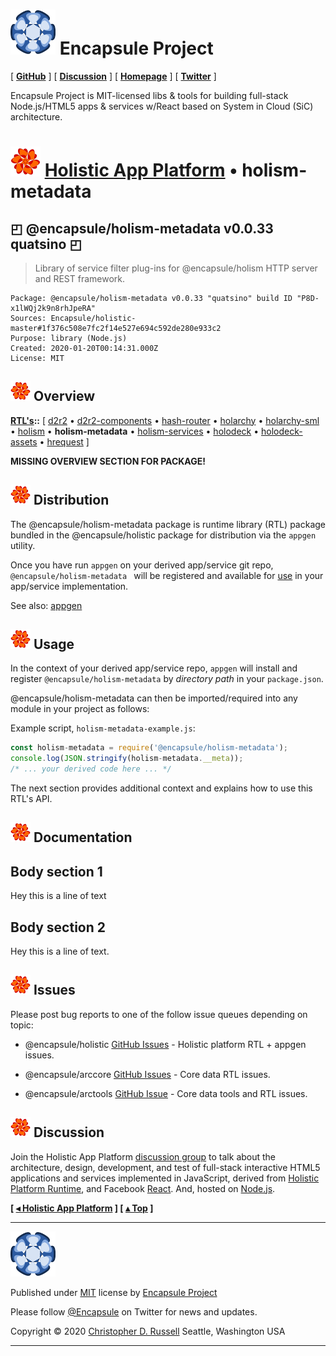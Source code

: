 # [![](ASSETS/blue-burst-encapsule.io-icon-72x72.png "Encapsule Project Homepage")](https://encapsule.io)&nbsp;Encapsule Project

[ [**GitHub**](https://github.com/Encapsule "Encapsule Project GitHub...") ] [ [**Discussion**](https://groups.google.com/a/encapsule.io/forum/#!forum/holistic-app-platform-discussion-group "Holistic app platform discussion group...") ] [ [**Homepage**](https://encapsule.io "Encapsule Project Homepage...") ] [ [**Twitter**](https://twitter.com/Encapsule "Encapsule Project Twitter...") ]

Encapsule Project is MIT-licensed libs & tools for building full-stack Node.js/HTML5 apps & services w/React based on System in Cloud (SiC) architecture.

# ![](ASSETS/encapsule-holistic-48x48.png)&nbsp;[Holistic App Platform](../../README.md#encapsule-project "Back to the Holistic App Platform README...") &bull; holism-metadata

## &#x25F0; @encapsule/holism-metadata v0.0.33 quatsino &#x25F0;

> Library of service filter plug-ins for @encapsule/holism HTTP server and REST framework.

```
Package: @encapsule/holism-metadata v0.0.33 "quatsino" build ID "P8D-x1lWQj2k9n8rhJpeRA"
Sources: Encapsule/holistic-master#1f376c508e7fc2f14e527e694c592de280e933c2
Purpose: library (Node.js)
Created: 2020-01-20T00:14:31.000Z
License: MIT
```

## ![](ASSETS/encapsule-holistic-32x32.png)&nbsp;Overview

[**RTL's**](../../README.md#holistic-platform-runtime "Jump back to the RTL index...")**::** [ [d2r2](../d2r2/README.md#encapsule-project "Jump to d2r2 README...") &bull; [d2r2-components](../d2r2-components/README.md#encapsule-project "Jump to d2r2-components README...") &bull; [hash-router](../hash-router/README.md#encapsule-project "Jump to hash-router README...") &bull; [holarchy](../holarchy/README.md#encapsule-project "Jump to holarchy README...") &bull; [holarchy-sml](../holarchy-sml/README.md#encapsule-project "Jump to holarchy-sml README...") &bull; [holism](../holism/README.md#encapsule-project "Jump to holism README...") &bull; **holism-metadata** &bull; [holism-services](../holism-services/README.md#encapsule-project "Jump to holism-services README...") &bull; [holodeck](../holodeck/README.md#encapsule-project "Jump to holodeck README...") &bull; [holodeck-assets](../holodeck-assets/README.md#encapsule-project "Jump to holodeck-assets README...") &bull; [hrequest](../hrequest/README.md#encapsule-project "Jump to hrequest README...") ]

**MISSING OVERVIEW SECTION FOR PACKAGE!**

## ![](ASSETS/encapsule-holistic-32x32.png)&nbsp;Distribution

The @encapsule/holism-metadata package is runtime library (RTL) package bundled in the @encapsule/holistic package for distribution via the `appgen` utility.

Once you have run `appgen` on your derived app/service git repo, `@encapsule/holism-metadata ` will be registered and available for [use](#usage) in your app/service implementation.

See also: [appgen](../../README.md#appgen-utility)

## ![](ASSETS/encapsule-holistic-32x32.png)&nbsp;Usage

In the context of your derived app/service repo, `appgen` will install and register `@encapsule/holism-metadata` by _directory path_ in your `package.json`.

@encapsule/holism-metadata can then be imported/required into any module in your project as follows:

Example script, `holism-metadata-example.js`:

```JavaScript
const holism-metadata = require('@encapsule/holism-metadata');
console.log(JSON.stringify(holism-metadata.__meta));
/* ... your derived code here ... */
```

The next section provides additional context and explains how to use this RTL's API.

## ![](ASSETS/encapsule-holistic-32x32.png)&nbsp;Documentation

## Body section 1

Hey this is a line of text

## Body section 2

Hey this is a line of text.

## ![](ASSETS/encapsule-holistic-32x32.png)&nbsp;Issues

Please post bug reports to one of the follow issue queues depending on topic:

- @encapsule/holistic [GitHub Issues](https://github.com/Encapsule/holistic/issues) - Holistic platform RTL + appgen issues.

- @encapsule/arccore [GitHub Issues](https://github.com/Encapsule/ARCcore/issues) - Core data RTL issues.

- @encapsule/arctools [GitHub Issue](https://github.com/Encapsule/ARCtools/issues) - Core data tools and RTL issues.

## ![](ASSETS/encapsule-holistic-32x32.png)&nbsp;Discussion

Join the Holistic App Platform [discussion group](https://groups.google.com/a/encapsule.io/forum/#!forum/holistic-app-platform-discussion-group "Holistic app platform discussion group...") to talk about the architecture, design, development, and test of full-stack interactive HTML5 applications and services implemented in JavaScript, derived from [Holistic Platform Runtime](#holistic-platform-runtime), and Facebook [React](https://reactjs.org). And, hosted on [Node.js](https://nodejs.org).

**[ [&#9666; Holistic App Platform](../../README.md "Back to the main Holistic App Platform REAMDE...") ] [ [&#9652; Top](#encapsule-project "Scroll to the top of the page...") ]**

<hr>

[![Encapsule Project](ASSETS/blue-burst-encapsule.io-icon-72x72.png "Encapsule Project")](https://encapsule.io)

Published under [MIT](LICENSE) license by [Encapsule Project](https://encapsule.io)

Please follow [@Encapsule](https://twitter.com/encapsule) on Twitter for news and updates.

Copyright &copy; 2020 [Christopher D. Russell](https://github.com/ChrisRus) Seattle, Washington USA

<hr>